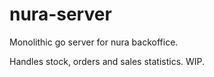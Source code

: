 # nura-server

Monolithic go server for nura backoffice.

Handles stock, orders and sales statistics. WIP.
